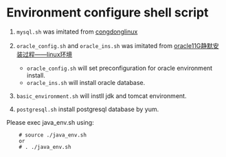 # Environment configure shell script

1. `mysql.sh` was imitated from [congdonglinux](https://github.com/congdonglinux "congdonglinux")
2. `oracle_config.sh` and `oracle_ins.sh` was imitated from [oracle11G静默安装过程——linux环境](http://www.2cto.com/database/201307/229218.html "oracle11G静默安装过程——linux环境")
    
    * `oracle_config.sh` will set preconfiguration for oracle environment install.
    * `oracle_ins.sh` will install oracle database.
    
3. `basic_environment.sh` will instll jdk and tomcat environment.
4. `postgresql.sh` install postgresql database by yum.


Please exec java_env.sh using:


        # source ./java_env.sh
        or
        # . ./java_env.sh
